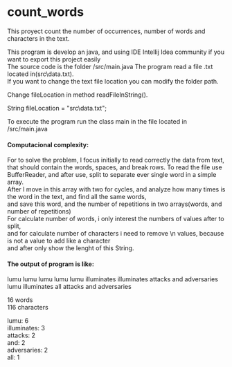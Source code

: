 # count_words
This proyect count the number of occurrences, number of words and characters in the text.<br/>

This program is develop an java, and using IDE Intellij Idea community if you want to export this project easily<br/>
The source code is the folder /src/main.java The program read a file .txt located in(src\data.txt).<br/>
If you want to change the text file location you can modify the folder path.<br/>

Change fileLocation in method readFileInString().<br/> 

String fileLocation = "src\data.txt";<br/>

To execute the program run the class main in the file located in /src/main.java

#### Computacional complexity: <br/>
For to solve the problem, I focus initially to read correctly the data from text,<br/>
that should contain the words, spaces, and break rows.
To read the file use BufferReader, and after use, split to separate ever single word in a simple array.<br/>
After I move in this array with two for cycles, and analyze how many times is the word in the text, and find all the same words,<br/>
and save this word, and the number of repetitions in two arrays(words, and number of repetitions)<br/>
For calculate number of words, i only interest the numbers of values after to split, <br/>
and for calculate number of characters i need to remove \n values, because is not a value to add like a character<br/> and after only show the lenght of this String.


#### The output of program is like:<br/>

lumu lumu lumu lumu lumu illuminates illuminates attacks and adversaries<br/>
lumu illuminates all attacks and adversaries<br/>

16 words<br/>
116 characters<br/>

lumu: 6<br/>
illuminates: 3<br/>
attacks: 2<br/>
and: 2<br/>
adversaries: 2<br/>
all: 1<br/>
